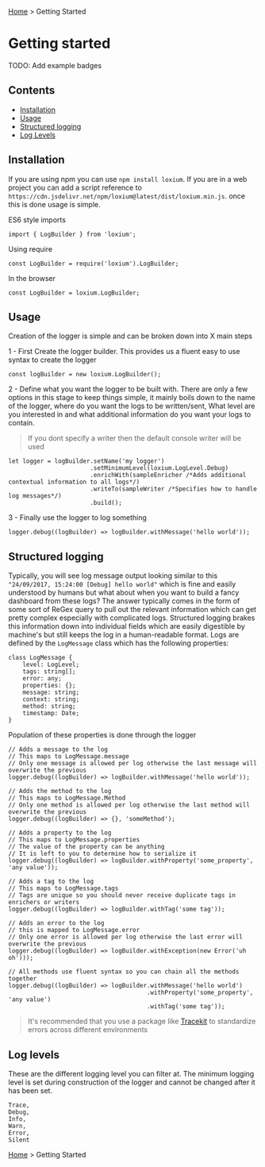 [Home](http://www.loxiumjs.com) > Getting Started

# Getting started
TODO: Add example badges

## Contents
- [Installation]()
- [Usage]()
- [Structured logging]()
- [Log Levels]()

## Installation
If you are using npm you can use `npm install loxium`. If you are in a web project you can add a script reference to `https://cdn.jsdelivr.net/npm/loxium@latest/dist/loxium.min.js`.
once this is done usage is simple.

ES6 style imports
```JS
import { LogBuilder } from 'loxium';
```

Using require
```JS
const LogBuilder = require('loxium').LogBuilder;
```

In the browser
```JS
const LogBuilder = loxium.LogBuilder;
```
## Usage
Creation of the logger is simple and can be broken down into X main steps

1 - First Create the logger builder. This provides us a fluent easy to use syntax to create the logger
```JS
const logBuilder = new loxium.LogBuilder();
```

2 - Define what you want the logger to be built with. There are only a few options in this stage to keep things simple, it mainly boils down to the name of the logger, where do you want the logs to be written/sent, What level are you interested in and what additional information do you want your logs to contain.

>If you dont specify a writer then the default console writer will be used

```JS
let logger = logBuilder.setName('my logger')
                       .setMinimumLevel(loxium.LogLevel.Debug)
                       .enrichWith(sampleEnricher /*Adds additional contextual information to all logs*/)
                       .writeTo(sampleWriter /*Specifies how to handle log messages*/)
                       .build();
```
3 - Finally use the logger to log something

```JS
logger.debug((logBuilder) => logBuilder.withMessage('hello world'));
```

## Structured logging
Typically, you will see log message output looking similar to this `"24/09/2017, 15:24:00 [Debug] hello world"` which is fine and easily understood by humans but what about when you want to build a fancy dashboard from these logs? The answer typically comes in the form of some sort of ReGex query to pull out the relevant information which can get pretty complex especially with complicated logs. Structured logging brakes this information down into individual fields which are easily digestible by machine's but still keeps the log in a human-readable format. Logs are defined by the `LogMessage` class which has the following properties:

```JS
class LogMessage {
    level: LogLevel;
    tags: string[];
    error: any;
    properties: {};
    message: string;
    context: string;
    method: string;
    timestamp: Date;
}
```

Population of these properties is done through the logger

```JS
// Adds a message to the log
// This maps to LogMessage.message 
// Only one message is allowed per log otherwise the last message will overwrite the previous
logger.debug((logBuilder) => logBuilder.withMessage('hello world'));

// Adds the method to the log
// This maps to LogMessage.Method
// Only one method is allowed per log otherwise the last method will overwrite the previous
logger.debug((logBuilder) => {}, 'someMethod');

// Adds a property to the log
// This maps to LogMessage.properties
// The value of the property can be anything
// It is left to you to determine how to serialize it 
logger.debug((logBuilder) => logBuilder.withProperty('some_property', 'any value'));

// Adds a tag to the log
// This maps to LogMessage.tags
// Tags are unique so you should never receive duplicate tags in enrichers or writers
logger.debug((logBuilder) => logBuilder.withTag('some tag'));

// Adds an error to the log
// this is mapped to LogMessage.error
// Only one error is allowed per log otherwise the last error will overwrite the previous
logger.debug((logBuilder) => logBuilder.withException(new Error('uh oh')));

// All methods use fluent syntax so you can chain all the methods together
logger.debug((logBuilder) => logBuilder.withMessage('hello world')
                                       .withProperty('some_property', 'any value')
                                       .withTag('some tag'));
```

> It's recommended that you use a package like [Tracekit](https://github.com/csnover/TraceKit) to standardize errors across different environments

## Log levels
These are the different logging level you can filter at. The minimum logging level is set during construction of the logger and cannot be changed after it has been set.

```
Trace,
Debug,
Info,
Warn,
Error,
Silent
```

[Home](http://www.loxiumjs.com) > Getting Started